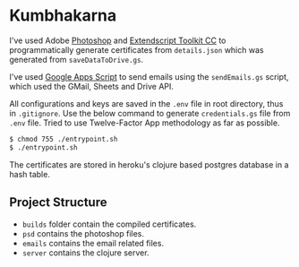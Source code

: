 # Kumbhakarna

I've used Adobe [Photoshop]("https://www.photoshop.com/") and [Extendscript Toolkit CC]("https://helpx.adobe.com/download-install/kb/creative-cloud-apps-download.html") to programmatically generate certificates from `details.json` which was generated from `saveDataToDrive.gs`.

I've used [Google Apps Script]("https://script.google.com") to send emails using the `sendEmails.gs` script, which used the GMail, Sheets and Drive API.

All configurations and keys are saved in the `.env` file in root directory, thus in `.gitignore`. Use the below command to generate `credentials.gs` file from `.env` file. Tried to use Twelve-Factor App methodology as far as possible.
```bash
$ chmod 755 ./entrypoint.sh
$ ./entrypoint.sh
```

The certificates are stored in heroku's clojure based postgres database in a hash table.

## Project Structure
- `builds` folder contain the compiled certificates.
- `psd` contains the photoshop files.
- `emails` contains the email related files.
- `server` contains the clojure server.

